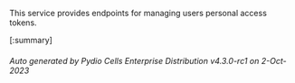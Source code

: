 






This service provides endpoints for managing users personal access tokens.

[:summary]

###### Auto generated by Pydio Cells Enterprise Distribution v4.3.0-rc1 on 2-Oct-2023
